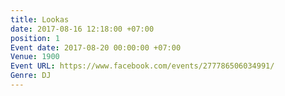 ```yaml
---
title: Lookas
date: 2017-08-16 12:18:00 +07:00
position: 1
Event date: 2017-08-20 00:00:00 +07:00
Venue: 1900
Event URL: https://www.facebook.com/events/277786506034991/
Genre: DJ
---
```


